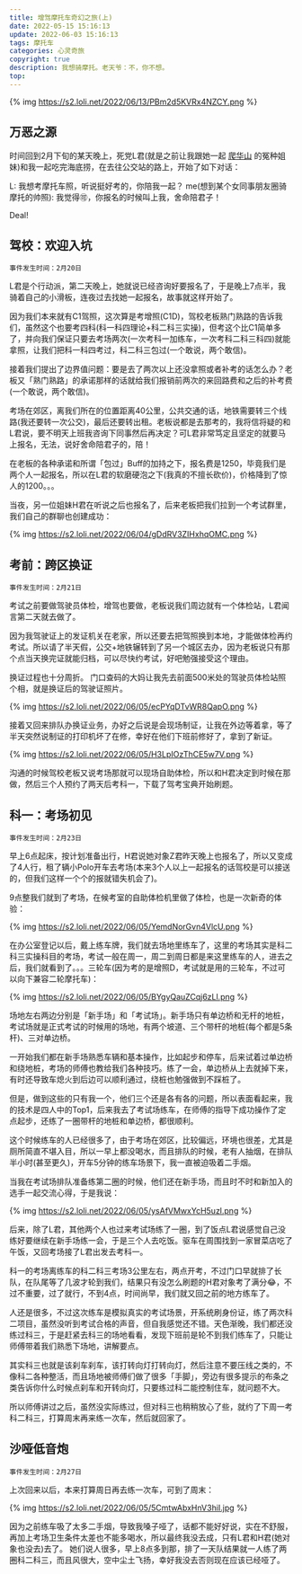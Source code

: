 ```yaml
---
title: 增驾摩托车奇幻之旅(上)
date: 2022-05-15 15:16:13
update: 2022-06-03 15:16:13
tags: 摩托车
categories: 心灵奇旅
copyright: true
description: 我想骑摩托。老天爷：不，你不想。
top:
---
```


{% img https://s2.loli.net/2022/06/13/PBm2d5KVRx4NZCY.png %}

## 万恶之源

时间回到2月下旬的某天晚上，死党L君(就是之前让我跟她一起 [爬华山](https://jmyblog.top/HuaShanTravel/) 的冤种姐妹)和我一起吃完海底捞，在去往公交站的路上，开始了如下对话：

L: 我想考摩托车照，听说挺好考的，你陪我一起？
me(想到某个女同事朋友圈骑摩托的帅照): 我觉得🉑️，你报名的时候叫上我，舍命陪君子！

Deal! 

## 驾校：欢迎入坑

    事件发生时间：2月20日

L君是个行动派，第二天晚上，她就说已经咨询好要报名了，于是晚上7点半，我骑着自己的小滑板，连夜过去找她一起报名，故事就这样开始了。

因为我们本来就有C1驾照，这次算是考增照(C1D)，驾校老板熟门熟路的告诉我们，虽然这个也要考四科(科一科四理论+科二科三实操)，但考这个比C1简单多了，并向我们保证只要去考场两次(一次考科一加练车，一次考科二科三科四)就能拿照，让我们把科一科四考过，科二科三包过(一个敢说，两个敢信)。

接着我们提出了边界值问题：要是去了两次以上还没拿照或者补考的话怎么办？老板又「熟门熟路」的承诺那样的话就给我们报销前两次的来回路费和之后的补考费(一个敢说，两个敢信)。

考场在郊区，离我们所在的位置距离40公里，公共交通的话，地铁需要转三个线路(我还要转一次公交)，最后还要转出租。老板说都是去那考的，我将信将疑的和L君说，要不明天上班我咨询下同事然后再决定？可L君非常笃定且坚定的就要马上报名，无法，说好舍命陪君子的，陪！

在老板的各种承诺和所谓「包过」Buff的加持之下，报名费是1250，毕竟我们是两个人一起报名，所以在L君的软磨硬泡之下(我真的不擅长砍价)，价格降到了惊人的1200。。。

当夜，另一位姐妹H君在听说之后也报名了，后来老板把我们拉到一个考试群里，我们自己的群聊也创建成功：

{% img https://s2.loli.net/2022/06/04/gDdRV3ZIHxhqOMC.png %}

## 考前：跨区换证

    事件发生时间：2月21日

考试之前要做驾驶员体检，增驾也要做，老板说我们周边就有一个体检站，L君闻言第二天就去做了。

因为我驾驶证上的发证机关在老家，所以还要去把驾照换到本地，才能做体检再约考试。所以请了半天假，公交+地铁辗转到了另一个城区去办，因为老板说只有那个点当天换完证就能归档，可以尽快约考试，好吧勉强接受这个理由。

换证过程也十分周折。
门口查码的大妈让我先去前面500米处的驾驶员体检站照个相，就是换证后的驾驶证照片。

{% img https://s2.loli.net/2022/06/05/ecPYqDTvWR8QapO.png %}

接着又回来排队办换证业务，办好之后说是会现场制证，让我在外边等着拿，等了半天突然说制证的打印机坏了在修，幸好在他们下班前修好了，拿到了新证。

{% img https://s2.loli.net/2022/06/05/H3LpIOzThCE5w7V.png %}

沟通的时候驾校老板又说考场那就可以现场自助体检，所以和H君决定到时候在那做，然后三个人预约了两天后考科一，下载了驾考宝典开始刷题。

## 科一：考场初见

    事件发生时间：2月23日

早上6点起床，按计划准备出行，H君说她对象Z君昨天晚上也报名了，所以又变成了4人行，租了辆小Polo开车去考场(本来3个人以上一起报名的话驾校是可以接送的，但我们这样一个个的报就错失机会了)。

9点整我们就到了考场，在候考室的自助体检机里做了体检，也是一次新奇的体验：

{% img https://s2.loli.net/2022/06/05/YemdNorGvn4VlcU.png %}

在办公室登记以后，戴上练车牌，我们就去场地里练车了，这里的考场其实是科二科三实操科目的考场，考试一般在周一，周二到周日都是来这里练车的人，进去之后，我们就看到了。。。三轮车(因为考的是增照D，考试就是用的三轮车，不过可以向下兼容二轮摩托车)：

{% img https://s2.loli.net/2022/06/05/BYgyQauZCqj6zLl.png %}

场地左右两边分别是「新手场」和「考试场」。新手场只有单边桥和无杆的地桩，考试场就是正式考试的时候用的场地，有两个坡道、三个带杆的地桩(每个都是5条杆)、三对单边桥。

一开始我们都在新手场熟悉车辆和基本操作，比如起步和停车，后来试着过单边桥和绕地桩，考场的师傅也教给我们各种技巧。练了一会，单边桥从上去就掉下来，有时还导致车熄火到后边可以顺利通过，绕桩也勉强做到不踩桩了。

但是，做到这些的只有我一个，他们三个还是各有各的问题，所以表面看起来，我的技术是四人中的Top1，后来我去了考试场练车，在师傅的指导下成功操作了定点起步，还练了一圈带杆的地桩和单边桥，都很顺利。

这个时候练车的人已经很多了，由于考场在郊区，比较偏远，环境也很差，尤其是厕所简直不堪入目，所以一早上都没喝水，而且排队的时候，老有人抽烟，在排队半小时(甚至更久)，开车5分钟的练车场景下，我一直被迫吸着二手烟。

当我在考试场排队准备练第二圈的时候，他们还在新手场，而且时不时和新加入的选手一起交流心得，于是我说：

{% img https://s2.loli.net/2022/06/05/ysAfVMwxYcH5uzl.png %}

后来，除了L君，其他两个人也过来考试场练了一圈，到了饭点L君说感觉自己没练好要继续在新手场练一会，于是三个人去吃饭。驱车在周围找到一家冒菜店吃了午饭，又回考场接了L君出发去考科一。

科一的考场离练车的科二科三考场3公里左右，两点开考，不过门口早就排了长队，在队尾等了几波才轮到我们，结果只有没怎么刷题的H君对象考了满分:joy:，不过不重要，过了就行，不到4点，时间尚早，我们就又回之前的地方练车了。

人还是很多，不过这次练车是模拟真实的考试场景，开系统刷身份证，练了两次科二项目，虽然没听到考试合格的声音，但自我感觉还不错。天色渐晚，我们都还没练过科三，于是赶紧去科三的场地看看，发现下班前是轮不到我们练车了，只能让师傅带着我们熟悉下场地，讲解要点。

其实科三也就是该刹车刹车，该打转向灯打转向灯，然后注意不要压线之类的，不像科二各种整活，而且场地被师傅们做了很多「手脚」，旁边有很多提示的布条之类告诉你什么时候点刹车和开转向灯，只要练过科二能控制住车，就问题不大。

所以师傅讲过之后，虽然没实际练过，但对科三也稍稍放心了些，就约了下周一考科二科三，打算周末再来练一次车，然后就回家了。

## 沙哑低音炮

    事件发生时间：2月27日

上次回来以后，本来打算周日再去练一次车，可到了周末：

{% img https://s2.loli.net/2022/06/05/5CmtwAbxHnV3hiI.jpg %}

因为之前练车吸了太多二手烟，导致我嗓子哑了，话都不能好好说，实在不舒服，再加上考场卫生条件太差也不能多喝水，所以最终我没去成，只有L君和H君(她对象也没去)去了。
她们说人很多，早上8点多到那，排了一天队结果就一人练了两圈科二科三，而且风很大，空中尘土飞扬，幸好我没去否则现在应该已经哑了。